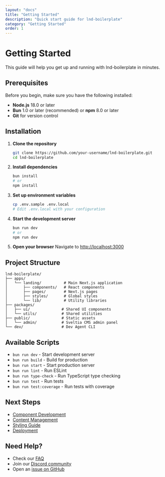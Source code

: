 ```yaml
---
layout: "docs"
title: "Getting Started"
description: "Quick start guide for lnd-boilerplate"
category: "Getting Started"
order: 1
---
```


# Getting Started

This guide will help you get up and running with lnd-boilerplate in minutes.

## Prerequisites

Before you begin, make sure you have the following installed:

- **Node.js** 18.0 or later
- **Bun** 1.0 or later (recommended) or **npm** 8.0 or later
- **Git** for version control

## Installation

1. **Clone the repository**
   ```bash
   git clone https://github.com/your-username/lnd-boilerplate.git
   cd lnd-boilerplate
   ```

2. **Install dependencies**
   ```bash
   bun install
   # or
   npm install
   ```

3. **Set up environment variables**
   ```bash
   cp .env.sample .env.local
   # Edit .env.local with your configuration
   ```

4. **Start the development server**
   ```bash
   bun run dev
   # or
   npm run dev
   ```

5. **Open your browser**
   Navigate to [http://localhost:3000](http://localhost:3000)

## Project Structure

```
lnd-boilerplate/
├── apps/
│   └── landing/          # Main Next.js application
│       ├── components/   # React components
│       ├── pages/        # Next.js pages
│       ├── styles/       # Global styles
│       └── lib/          # Utility libraries
├── packages/
│   ├── ui/              # Shared UI components
│   └── utils/           # Shared utilities
├── public/              # Static assets
│   └── admin/           # Sveltia CMS admin panel
└── dev/                 # Dev Agent CLI
```

## Available Scripts

- `bun run dev` - Start development server
- `bun run build` - Build for production
- `bun run start` - Start production server
- `bun run lint` - Run ESLint
- `bun run type-check` - Run TypeScript type checking
- `bun run test` - Run tests
- `bun run test:coverage` - Run tests with coverage

## Next Steps

- [Component Development](/docs/components)
- [Content Management](/docs/cms)
- [Styling Guide](/docs/styling)
- [Deployment](/docs/deployment)

## Need Help?

- Check our [FAQ](/docs/faq)
- Join our [Discord community](https://discord.gg/lnd-boilerplate)
- Open an [issue on GitHub](https://github.com/your-username/lnd-boilerplate/issues)
